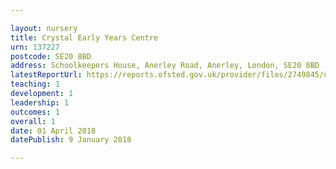```yaml
---

layout: nursery
title: Crystal Early Years Centre
urn: 137227
postcode: SE20 8BD
address: Schoolkeepers House, Anerley Road, Anerley, London, SE20 8BD
latestReportUrl: https://reports.ofsted.gov.uk/provider/files/2749845/urn/137227.pdf
teaching: 1
development: 1
leadership: 1
outcomes: 1
overall: 1
date: 01 April 2018 
datePublish: 9 January 2018

---
```

